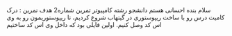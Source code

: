 سلام بنده احسانی هستم
دانشجو رشته کامپیوتر 
تمرین شماره2
هدف نمرین : درک کامیت
درس رو با ساخت ریپوستوری در گیتهاب شروع کردیم،
تا ریپوستوریمون رو به وی اس کد وصل کنیم.
اولین فایلی بود که داخل وی اس کد ساختیم<index>
